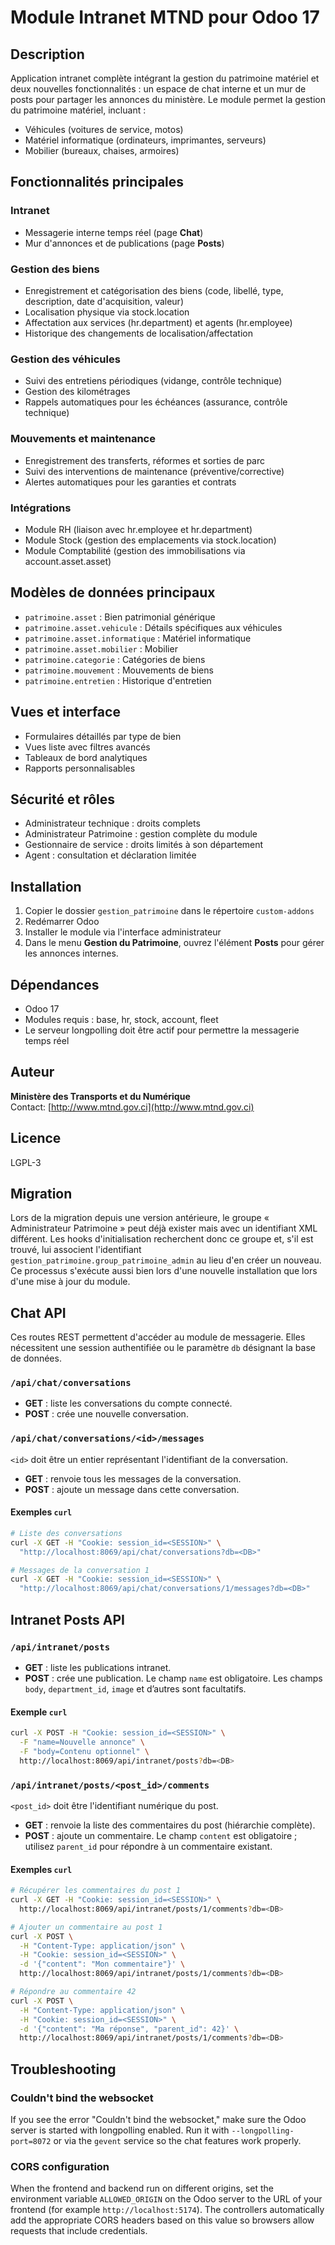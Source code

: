 # Module Intranet MTND pour Odoo 17

## Description
Application intranet complète intégrant la gestion du patrimoine matériel et deux nouvelles fonctionnalités :
un espace de chat interne et un mur de posts pour partager les annonces du ministère. Le module permet la gestion du patrimoine matériel, incluant :
- Véhicules (voitures de service, motos)
- Matériel informatique (ordinateurs, imprimantes, serveurs)
- Mobilier (bureaux, chaises, armoires)

## Fonctionnalités principales

### Intranet
- Messagerie interne temps réel (page **Chat**)
- Mur d'annonces et de publications (page **Posts**)

### Gestion des biens
- Enregistrement et catégorisation des biens (code, libellé, type, description, date d'acquisition, valeur)
- Localisation physique via stock.location
- Affectation aux services (hr.department) et agents (hr.employee)
- Historique des changements de localisation/affectation

### Gestion des véhicules
- Suivi des entretiens périodiques (vidange, contrôle technique)
- Gestion des kilométrages
- Rappels automatiques pour les échéances (assurance, contrôle technique)

### Mouvements et maintenance
- Enregistrement des transferts, réformes et sorties de parc
- Suivi des interventions de maintenance (préventive/corrective)
- Alertes automatiques pour les garanties et contrats

### Intégrations
- Module RH (liaison avec hr.employee et hr.department)
- Module Stock (gestion des emplacements via stock.location)  
- Module Comptabilité (gestion des immobilisations via account.asset.asset)

## Modèles de données principaux
- `patrimoine.asset` : Bien patrimonial générique
- `patrimoine.asset.vehicule` : Détails spécifiques aux véhicules
- `patrimoine.asset.informatique` : Matériel informatique
- `patrimoine.asset.mobilier` : Mobilier
- `patrimoine.categorie` : Catégories de biens
- `patrimoine.mouvement` : Mouvements de biens
- `patrimoine.entretien` : Historique d'entretien

## Vues et interface
- Formulaires détaillés par type de bien
- Vues liste avec filtres avancés
- Tableaux de bord analytiques
- Rapports personnalisables

## Sécurité et rôles
- Administrateur technique : droits complets
- Administrateur Patrimoine : gestion complète du module
- Gestionnaire de service : droits limités à son département
- Agent : consultation et déclaration limitée

## Installation
1. Copier le dossier `gestion_patrimoine` dans le répertoire `custom-addons`
2. Redémarrer Odoo
3. Installer le module via l'interface administrateur
4. Dans le menu **Gestion du Patrimoine**, ouvrez l'élément **Posts** pour gérer les annonces internes.

## Dépendances
- Odoo 17
- Modules requis : base, hr, stock, account, fleet
- Le serveur longpolling doit être actif pour permettre la messagerie temps réel

## Auteur
**Ministère des Transports et du Numérique**  
Contact: [http://www.mtnd.gov.ci](http://www.mtnd.gov.ci)

## Licence
LGPL-3

## Migration
Lors de la migration depuis une version antérieure, le groupe « Administrateur Patrimoine » peut déjà exister mais avec un identifiant XML différent.
Les hooks d'initialisation recherchent donc ce groupe et, s'il est trouvé, lui
associent l'identifiant `gestion_patrimoine.group_patrimoine_admin` au lieu d'en créer un nouveau. Ce processus s'exécute aussi bien lors d'une nouvelle installation que lors d'une mise à jour du module.

## Chat API

Ces routes REST permettent d'accéder au module de messagerie. Elles nécessitent
une session authentifiée ou le paramètre `db` désignant la base de données.

### `/api/chat/conversations`
* **GET** : liste les conversations du compte connecté.
* **POST** : crée une nouvelle conversation.

### `/api/chat/conversations/<id>/messages`
`<id>` doit être un entier représentant l'identifiant de la conversation.
* **GET** : renvoie tous les messages de la conversation.
* **POST** : ajoute un message dans cette conversation.

#### Exemples `curl`

```bash
# Liste des conversations
curl -X GET -H "Cookie: session_id=<SESSION>" \
  "http://localhost:8069/api/chat/conversations?db=<DB>"

# Messages de la conversation 1
curl -X GET -H "Cookie: session_id=<SESSION>" \
  "http://localhost:8069/api/chat/conversations/1/messages?db=<DB>"
```

## Intranet Posts API

### `/api/intranet/posts`
* **GET** : liste les publications intranet.
* **POST** : crée une publication. Le champ `name` est obligatoire. Les champs
  `body`, `department_id`, `image` et d’autres sont facultatifs.

#### Exemple `curl`

```bash
curl -X POST -H "Cookie: session_id=<SESSION>" \
  -F "name=Nouvelle annonce" \
  -F "body=Contenu optionnel" \
  http://localhost:8069/api/intranet/posts?db=<DB>
```

### `/api/intranet/posts/<post_id>/comments`
`<post_id>` doit être l'identifiant numérique du post.
* **GET** : renvoie la liste des commentaires du post (hiérarchie complète).
* **POST** : ajoute un commentaire. Le champ `content` est obligatoire ; utilisez
  `parent_id` pour répondre à un commentaire existant.

#### Exemples `curl`

```bash
# Récupérer les commentaires du post 1
curl -X GET -H "Cookie: session_id=<SESSION>" \
  http://localhost:8069/api/intranet/posts/1/comments?db=<DB>

# Ajouter un commentaire au post 1
curl -X POST \
  -H "Content-Type: application/json" \
  -H "Cookie: session_id=<SESSION>" \
  -d '{"content": "Mon commentaire"}' \
  http://localhost:8069/api/intranet/posts/1/comments?db=<DB>

# Répondre au commentaire 42
curl -X POST \
  -H "Content-Type: application/json" \
  -H "Cookie: session_id=<SESSION>" \
  -d '{"content": "Ma réponse", "parent_id": 42}' \
  http://localhost:8069/api/intranet/posts/1/comments?db=<DB>
```


## Troubleshooting

### Couldn't bind the websocket
If you see the error "Couldn't bind the websocket," make sure the Odoo server is started with longpolling enabled. Run it with `--longpolling-port=8072` or via the `gevent` service so the chat features work properly.

### CORS configuration
When the frontend and backend run on different origins, set the environment
variable `ALLOWED_ORIGIN` on the Odoo server to the URL of your frontend
(for example `http://localhost:5174`). The controllers automatically add the
appropriate CORS headers based on this value so browsers allow requests that
include credentials.

